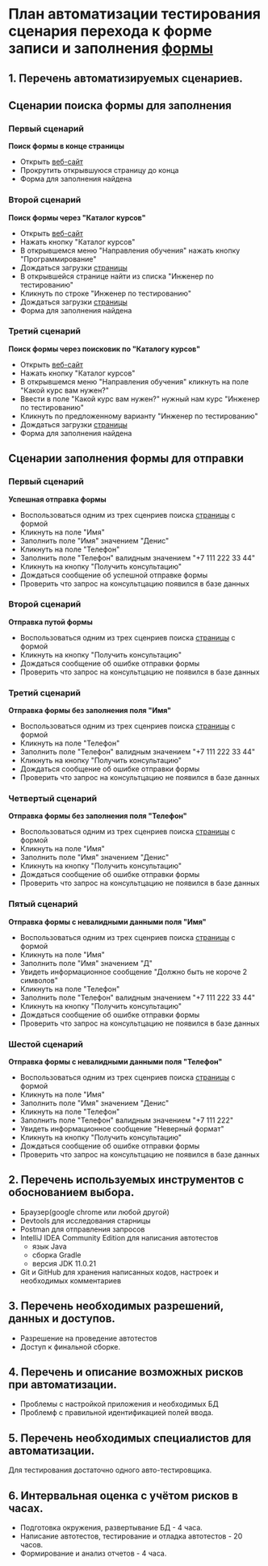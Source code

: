 # План автоматизации тестирования сценария перехода к форме записи и заполнения [формы](https://netology.ru/programs/qa)

## 1. Перечень автоматизируемых сценариев.
## **Сценарии поиска формы для заполнения**

### Первый сценарий
**Поиск формы в конце страницы**
* Открыть [веб-сайт](https://netology.ru/programs/qa-middle)
* Прокрутить открывшуюся страницу до конца
* Форма для заполнения найдена

### Второй сценарий
**Поиск формы через "Каталог курсов"**
* Открыть [веб-сайт](https://netology.ru/programs/qa-middle)
* Нажать кнопку "Каталог курсов"
* В открывшемся меню "Направления обучения" нажать кнопку "Программирование"
* Дождаться загрузки [страницы](https://netology.ru/development)
* В открывшейся странице найти из списка "Инженер по тестированию"
* Кликнуть по строке "Инженер по тестированию"
* Дождаться загрузки [страницы](https://netology.ru/programs/qa)
* Форма для заполнения найдена

### Третий сценарий
**Поиск формы через поисковик по "Каталогу курсов"**
* Открыть [веб-сайт](https://netology.ru/programs/qa-middle)
* Нажать кнопку "Каталог курсов"
* В открывшемся меню "Направления обучения" кликнуть на поле "Какой курс вам нужен?"
* Ввести в поле "Какой курс вам нужен?" нужный нам курс "Инженер по тестированию"
* Кликнуть по предложенному варианту "Инженер по тестированию"
* Дождаться загрузки [страницы](https://netology.ru/programs/qa)
* Форма для заполнения найдена
## **Сценарии заполнения формы для отправки**

### Первый сценарий
**Успешная отправка формы**
* Воспользоваться одним из трех сценриев поиска [страницы](https://netology.ru/programs/qa) с формой
* Кликнуть на поле "Имя"
* Заполнить поле "Имя" значением "Денис"
* Кликнуть на поле "Телефон"
* Заполнить поле "Телефон" валидным значением "+7 111 222 33 44"
* Кликнуть на кнопку "Получить консультацию"
* Дождаться сообщение об успешной отправке формы
* Проверить что запрос на консультцацию появился в базе данных

### Второй сценарий
**Отправка путой формы**
* Воспользоваться одним из трех сценриев поиска [страницы](https://netology.ru/programs/qa) с формой
* Кликнуть на кнопку "Получить консультацию"
* Дождаться сообщение об ошибке отправки формы
* Проверить что запрос на консультцацию не появился в базе данных

### Третий сценарий
**Отправка формы без заполнения поля "Имя"**
* Воспользоваться одним из трех сценриев поиска [страницы](https://netology.ru/programs/qa) с формой
* Кликнуть на поле "Телефон"
* Заполнить поле "Телефон" валидным значением "+7 111 222 33 44"
* Кликнуть на кнопку "Получить консультацию"
* Дождаться сообщение об ошибке отправки формы
* Проверить что запрос на консультцацию не появился в базе данных

### Четвертый сценарий
**Отправка формы без заполнения поля "Телефон"**
* Воспользоваться одним из трех сценриев поиска [страницы](https://netology.ru/programs/qa) с формой
* Кликнуть на поле "Имя"
* Заполнить поле "Имя" значением "Денис"
* Кликнуть на кнопку "Получить консультацию"
* Дождаться сообщение об ошибке отправки формы
* Проверить что запрос на консультцацию не появился в базе данных

### Пятый сценарий
**Отправка формы с невалидными данными поля "Имя"**
* Воспользоваться одним из трех сценриев поиска [страницы](https://netology.ru/programs/qa) с формой
* Кликнуть на поле "Имя"
* Заполнить поле "Имя" значением "Д"
* Увидеть информационное сообщение "Должно быть не короче 2 символов"
* Кликнуть на поле "Телефон"
* Заполнить поле "Телефон" валидным значением "+7 111 222 33 44"
* Кликнуть на кнопку "Получить консультацию"
* Дождаться сообщение об ошибке отправки формы
* Проверить что запрос на консультцацию не появился в базе данных

### Шестой сценарий
**Отправка формы с невалидными данными поля "Телефон"**
* Воспользоваться одним из трех сценриев поиска [страницы](https://netology.ru/programs/qa) с формой
* Кликнуть на поле "Имя"
* Заполнить поле "Имя" значением "Денис"
* Кликнуть на поле "Телефон"
* Заполнить поле "Телефон" валидным значением "+7 111 222"
* Увидеть информационное сообщение "Неверный формат"
* Кликнуть на кнопку "Получить консультацию"
* Дождаться сообщение об ошибке отправки формы
* Проверить что запрос на консультцацию не появился в базе данных

## 2. Перечень используемых инструментов с обоснованием выбора.
* Браузер(google chrome или любой другой) 
* Devtools для исследования старницы
* Postman для отправления запросов
* IntelliJ IDEA Community Edition для написания автотестов
   * язык Java
   * сборка Gradle
   * версия JDK 11.0.21
* Git и GitHub для хранения написанных кодов, настроек и необходимых комментариев

## 3. Перечень необходимых разрешений, данных и доступов.
* Разрешение на проведение автотестов 
* Доступ к финальной сборке.

## 4. Перечень и описание возможных рисков при автоматизации.
* Проблемы с настройкой приложения и необходимых БД
* Проблемф с правильной идентификацией полей ввода.

## 5. Перечень необходимых специалистов для автоматизации.
Для тестирования достаточно одного авто-тестировщика.

## 6. Интервальная оценка с учётом рисков в часах.
* Подготовка окружения, развертывание БД - 4 часа.
* Написание автотестов, тестирование и отладка автотестов - 20 часов.
* Формирование и анализ отчетов - 4 часа.
